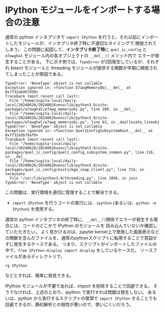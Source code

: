 # IPython モジュールをインポートする場合の注意

通常の python インタプリタで `import IPython` を行うと、それ以前にインポートしたモジュールが、インタプリタ終了時に不適切なタイミングで
開放されてしまう。
この問題に起因して、**インタプリタ終了時**に `quel_ic_config` と `e7awghal` モジュール内の各オブジェクトの `__del__()` メソッド内で エラーが発生することがある。
下に示す例では、`TypeError` が2回発生しているが、それぞれ bisect モジュールと threading モジュールが提供する関数が早期に開放されてしまったことが原因である。

```text
TypeError: 'NoneType' object is not callable
Exception ignored in: <function E7awgMemoryObj.__del__ at 0x7f32a645fd30>
Traceback (most recent call last):
  File "/home/sugita-local/daily-local/20240626/20240626venv/lib/python3.9/site-packages/e7awghal/e7awg_memoryobj.py", line 109, in __del__
  File "/home/sugita-local/daily-local/20240626/20240626venv/lib/python3.9/site-packages/e7awghal/e7awg_memoryobj.py", line 63, in _deallocate_liveobj
TypeError: 'NoneType' object is not callable
Exception ignored in: <function Quel1ConfigSubsystemRoot.__del__ at 0x7f32a5b79af0>
Traceback (most recent call last):
  File "/home/sugita-local/daily-local/20240626/20240626venv/lib/python3.9/site-packages/quel_ic_config/quel1_config_subsystem_common.py", line 216, in __del__
  File "/home/sugita-local/daily-local/20240626/20240626venv/lib/python3.9/site-packages/quel_ic_config/exstickge_coap_client.py", line 714, in terminate
  File "/usr/lib/python3.9/threading.py", line 1056, in join
TypeError: 'NoneType' object is not callable
```

この問題は、実行環境を適切に管理することで解決できる。

- `import IPython` を行うコードの実行には、`ipython` (あるいは、`python -m IPython`) を使用する。

通常の python インタプリタの終了時に、`__del__()`関係でエラーが発生する場合には、コードのどこかで IPython のモジュールを
読み込んでいないか確認していただきたい。
よく見かけるのは、jupyter kernel上で使用した画面表示などの関数を含んだファイルを、通常のpythonスクリプトに転用することで意図せずに発生するケースである。
つまり、スクリプトがインポートしたファイルの中で、`from IPython.display import display` をしているケースだ。
ソースファイルがあるディレクトリで、
```shell
rg IPython
```
などとすれば、簡単に発見できる。

IPython モジュールが不要であれば、import を削除することで回避できる。
そうでなければ、上述のとおり、ipython で実行すれば問題は発生しない。
あるいは、python から実行するスクリプトの冒頭で `import IPython` することでも回避できるが、静的解析との相性が悪いので、使いにくいだろう。
